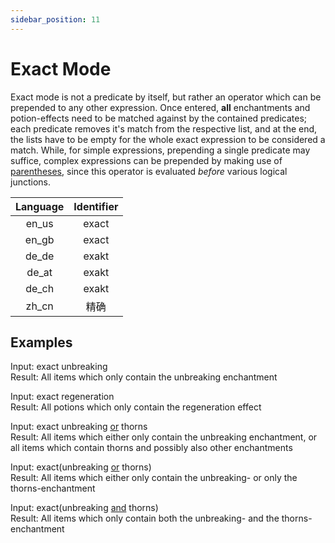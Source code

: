 ```yaml
---
sidebar_position: 11
---
```


# Exact Mode

Exact mode is not a predicate by itself, but rather an operator which can be prepended to any other expression. Once entered, **all** enchantments and potion-effects need to be matched against by the contained predicates; each predicate removes it's match from the respective list, and at the end, the lists have to be empty for the whole exact expression to be considered a match. While, for simple expressions, prepending a single predicate may suffice, complex expressions can be prepended by making use of [parentheses](parentheses.md), since this operator is evaluated *before* various logical junctions.

| Language | Identifier |
|:--------:|:----------:|
| en_us | exact |
| en_gb | exact |
| de_de | exakt |
| de_at | exakt |
| de_ch | exakt |
| zh_cn | 精确 |

## Examples

Input: exact unbreaking\
Result: All items which only contain the unbreaking enchantment

Input: exact regeneration\
Result: All potions which only contain the regeneration effect

Input: exact unbreaking [or](or-junction.md) thorns\
Result: All items which either only contain the unbreaking enchantment, or all items which contain thorns and possibly also other enchantments

Input: exact(unbreaking [or](or-junction.md) thorns)\
Result: All items which either only contain the unbreaking- or only the thorns-enchantment

Input: exact(unbreaking [and](and-junction.md) thorns)\
Result: All items which only contain both the unbreaking- and the thorns-enchantment
